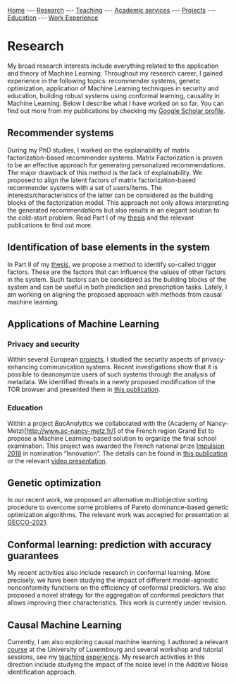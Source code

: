[Home](README.md)
--- [Research](research.md) 
--- [Teaching](teaching.md) 
--- [Academic services](academic_services.md) 
--- [Projects](projects.md) 
--- [Education](education.md)
--- [Work Experience](work.md)

# Research

My broad research interests include everything related to the application and theory of Machine Learning. Throughout my research career, I gained experience in the following topics: recommender systems, genetic optimization, application of Machine Learning techniques in security and education, building robust systems using conformal learning, causality in Machine Learning. Below I describe what I have worked on so far. You can find out more from my publications by checking my [Google Scholar profile](https://scholar.google.com/citations?user=rwcqydIAAAAJ&hl=en&oi=ao).

## Recommender systems

During my PhD studies, I worked on the explainability of matrix factorization-based recommender systems. Matrix Factorization is proven to be an effective approach for generating personalized recommendations. The major drawback of this method is the lack of explainability.  We proposed to align the latent factors of matrix factorization-based recommender systems with a set of users/items. The interests/characteristics of the latter can be considered as the building blocks of the factorization model. This approach not only allows interpreting the generated recommendations but also results in an elegant solution to the cold-start problem. Read Part I of my [thesis](docnum.univ-lorraine.fr/public/DDOC_T_2017_0080_ALEKSANDROVA.pdf) and the relevant publications to find out more.

## Identification of base elements in the system

In Part II of my [thesis](docnum.univ-lorraine.fr/public/DDOC_T_2017_0080_ALEKSANDROVA.pdf), we propose a method to identify so-called trigger factors. These are the factors that can influence the values of other factors in the system. Such factors can be considered as the building blocks of the system and can be useful in both prediction and prescription tasks.  Lately, I am working on aligning the proposed approach with methods from causal machine learning.

## Applications of Machine Learning

### Privacy and security
Within several European [projects](projects.md), I studied the security aspects of privacy-enhancing communication systems. Recent investigations show that it is possible to deanonymize users of such systems through the analysis of metadata. We identified threats in a newly proposed modification of the TOR browser and presented them in [this publication](https://link.springer.com/chapter/10.1007/978-3-030-58201-2_15).

### Education
Within a project *BacAnalytics* we collaborated with the (Academy of Nancy-Metz)[http://www.ac-nancy-metz.fr/] of the French region Grand Est to propose a Machine Learning-based solution to organize the final school examination. This project was awarded the French national prize [Impulsion 2018](https://www.education.gouv.fr/cid136476/trois-laureats-primes-au-prix-impulsions-2018-de-la-modernisation-participative%20prix%20du%20projet%20innovant.html) in nomination “Innovation”. The details can be found in [this publication](https://hal.inria.fr/hal-03020852/document) or the relevant [video presentation](https://youtu.be/f3ZJd_hzwfQ).

## Genetic optimization
In our recent work, we proposed an alternative multiobjective sorting procedure to overcome some problems of Pareto dominance-based genetic optimization algorithms. The relevant work was accepted for presentation at [GECCO-2021](https://gecco-2021.sigevo.org/Accepted-Late-breaking-Abstracts).

## Conformal learning: prediction with accuracy guarantees

My recent activities also include research in conformal learning. More precisely, we have been studying the impact of different model-agnostic nonconformity functions on the efficiency of conformal predictors. We also proposed a novel strategy for the aggregation of conformal predictors that allows improving their characteristics. This work is currently under revision.

## Causal Machine Learning

Currently, I am also exploring causal machine learning. I authored a relevant [course](https://www.youtube.com/watch?v=xYp-gOUrKxo) at the University of Luxembourg and several workshop and tutorial sessions, see my [teaching experience](teaching.md). My research activities in this direction include studying the impact of the noise level in the Additive Noise identification approach.
